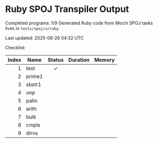 # Ruby SPOJ Transpiler Output

Completed programs: 1/9
Generated Ruby code from Mochi SPOJ tasks lives in `tests/spoj/x/ruby`.

Last updated: 2025-08-26 04:32 UTC

Checklist:

| Index | Name | Status | Duration | Memory |
|------:|------|:-----:|---------:|-------:|
| 1 | test | ✓ |  |  |
| 2 | prime1 |   |  |  |
| 3 | sbstr1 |   |  |  |
| 4 | onp |   |  |  |
| 5 | palin |   |  |  |
| 6 | arith |   |  |  |
| 7 | bulk |   |  |  |
| 8 | cmpls |   |  |  |
| 9 | dirvs |   |  |  |
